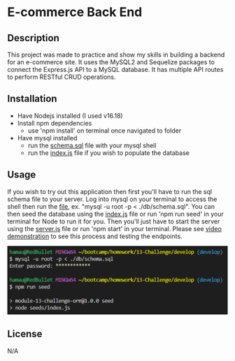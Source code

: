 # E-commerce Back End

## Description

This project was made to practice and show my skills in building a backend for an e-commerce site. It uses the MySQL2 and Sequelize packages to connect the Express.js API to a MySQL database. It has multiple API routes to perform RESTful CRUD operations.

## Installation

- Have Nodejs installed (I used v16.18)
- Install npm dependencies
    - use 'npm install' on terminal once navigated to folder
- Have mysql installed
    - run the [schema.sql](db/schema.sql) file with your mysql shell
    - run the [index.js](./seeds/index.js) file if you wish to populate the database

## Usage

If you wish to try out this application then first you'll have to run the sql schema file to your server. Log into mysql on your terminal to access the shell then run the [file](./db/schema.sql), ex. "mysql -u root -p < ./db/schema.sql". You can then seed the database using the [index.js](./seeds/index.js) file or run 'npm run seed' in your terminal for Node to run it for you. Then you'll just have to start the server using the [server.js](./server.js) file or run 'npm start' in your terminal. Please see [video demonstration](https://drive.google.com/file/d/1fxvcbOMgK8qFuWWhQ2OFXOx2pXghO1tx/view) to see this process and testing the endpoints. 

![project preview](./assets/images/project_preview.png)

## License

N/A
